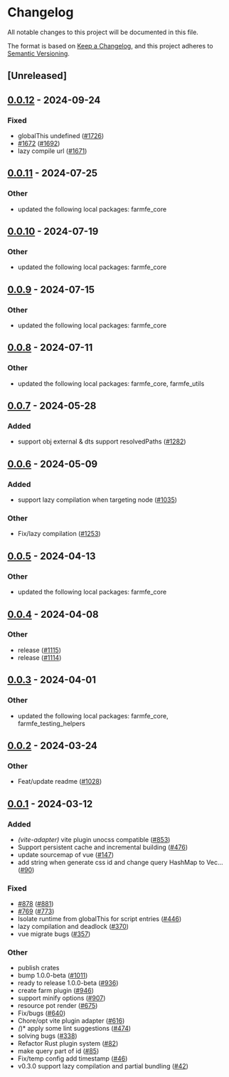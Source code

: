 # Changelog
All notable changes to this project will be documented in this file.

The format is based on [Keep a Changelog](https://keepachangelog.com/en/1.0.0/),
and this project adheres to [Semantic Versioning](https://semver.org/spec/v2.0.0.html).

## [Unreleased]

## [0.0.12](https://github.com/ErKeLost/farm/compare/farmfe_plugin_lazy_compilation-v0.0.11...farmfe_plugin_lazy_compilation-v0.0.12) - 2024-09-24

### Fixed

- globalThis undefined ([#1726](https://github.com/ErKeLost/farm/pull/1726))
- [#1672](https://github.com/ErKeLost/farm/pull/1672) ([#1692](https://github.com/ErKeLost/farm/pull/1692))
- lazy compile url ([#1671](https://github.com/ErKeLost/farm/pull/1671))

## [0.0.11](https://github.com/farm-fe/farm/compare/farmfe_plugin_lazy_compilation-v0.0.10...farmfe_plugin_lazy_compilation-v0.0.11) - 2024-07-25

### Other
- updated the following local packages: farmfe_core

## [0.0.10](https://github.com/farm-fe/farm/compare/farmfe_plugin_lazy_compilation-v0.0.9...farmfe_plugin_lazy_compilation-v0.0.10) - 2024-07-19

### Other
- updated the following local packages: farmfe_core

## [0.0.9](https://github.com/farm-fe/farm/compare/farmfe_plugin_lazy_compilation-v0.0.8...farmfe_plugin_lazy_compilation-v0.0.9) - 2024-07-15

### Other
- updated the following local packages: farmfe_core

## [0.0.8](https://github.com/farm-fe/farm/compare/farmfe_plugin_lazy_compilation-v0.0.7...farmfe_plugin_lazy_compilation-v0.0.8) - 2024-07-11

### Other
- updated the following local packages: farmfe_core, farmfe_utils

## [0.0.7](https://github.com/farm-fe/farm/compare/farmfe_plugin_lazy_compilation-v0.0.6...farmfe_plugin_lazy_compilation-v0.0.7) - 2024-05-28

### Added
- support obj external & dts support resolvedPaths ([#1282](https://github.com/farm-fe/farm/pull/1282))

## [0.0.6](https://github.com/farm-fe/farm/compare/farmfe_plugin_lazy_compilation-v0.0.5...farmfe_plugin_lazy_compilation-v0.0.6) - 2024-05-09

### Added
- support lazy compilation when targeting node ([#1035](https://github.com/farm-fe/farm/pull/1035))

### Other
- Fix/lazy compilation ([#1253](https://github.com/farm-fe/farm/pull/1253))

## [0.0.5](https://github.com/farm-fe/farm/compare/farmfe_plugin_lazy_compilation-v0.0.4...farmfe_plugin_lazy_compilation-v0.0.5) - 2024-04-13

### Other
- updated the following local packages: farmfe_core

## [0.0.4](https://github.com/farm-fe/farm/compare/farmfe_plugin_lazy_compilation-v0.0.3...farmfe_plugin_lazy_compilation-v0.0.4) - 2024-04-08

### Other
- release ([#1115](https://github.com/farm-fe/farm/pull/1115))
- release ([#1114](https://github.com/farm-fe/farm/pull/1114))

## [0.0.3](https://github.com/farm-fe/farm/compare/farmfe_plugin_lazy_compilation-v0.0.2...farmfe_plugin_lazy_compilation-v0.0.3) - 2024-04-01

### Other
- updated the following local packages: farmfe_core, farmfe_testing_helpers

## [0.0.2](https://github.com/farm-fe/farm/compare/farmfe_plugin_lazy_compilation-v0.0.1...farmfe_plugin_lazy_compilation-v0.0.2) - 2024-03-24

### Other
- Feat/update readme ([#1028](https://github.com/farm-fe/farm/pull/1028))

## [0.0.1](https://github.com/farm-fe/farm/releases/tag/farmfe_plugin_lazy_compilation-v0.0.1) - 2024-03-12

### Added
- *(vite-adapter)* vite plugin unocss compatible ([#853](https://github.com/farm-fe/farm/pull/853))
- Support persistent cache and incremental building ([#476](https://github.com/farm-fe/farm/pull/476))
- update sourcemap of vue ([#147](https://github.com/farm-fe/farm/pull/147))
- add string when generate css id and change query HashMap to Vec… ([#90](https://github.com/farm-fe/farm/pull/90))

### Fixed
- [#878](https://github.com/farm-fe/farm/pull/878) ([#881](https://github.com/farm-fe/farm/pull/881))
- [#769](https://github.com/farm-fe/farm/pull/769) ([#773](https://github.com/farm-fe/farm/pull/773))
- Isolate runtime from globalThis for script entries ([#446](https://github.com/farm-fe/farm/pull/446))
- lazy compilation and deadlock ([#370](https://github.com/farm-fe/farm/pull/370))
- vue migrate bugs ([#357](https://github.com/farm-fe/farm/pull/357))

### Other
- publish crates
- bump 1.0.0-beta ([#1011](https://github.com/farm-fe/farm/pull/1011))
- ready to release 1.0.0-beta ([#936](https://github.com/farm-fe/farm/pull/936))
- create farm plugin ([#946](https://github.com/farm-fe/farm/pull/946))
- support minify options ([#907](https://github.com/farm-fe/farm/pull/907))
- resource pot render ([#675](https://github.com/farm-fe/farm/pull/675))
- Fix/bugs ([#640](https://github.com/farm-fe/farm/pull/640))
- Chore/opt vite plugin adapter ([#616](https://github.com/farm-fe/farm/pull/616))
- *(*)* apply some lint suggestions ([#474](https://github.com/farm-fe/farm/pull/474))
- solving bugs ([#338](https://github.com/farm-fe/farm/pull/338))
- Refactor Rust plugin system ([#82](https://github.com/farm-fe/farm/pull/82))
- make query part of id ([#85](https://github.com/farm-fe/farm/pull/85))
- Fix/temp config add timestamp ([#46](https://github.com/farm-fe/farm/pull/46))
- v0.3.0 support lazy compilation and partial bundling ([#42](https://github.com/farm-fe/farm/pull/42))
